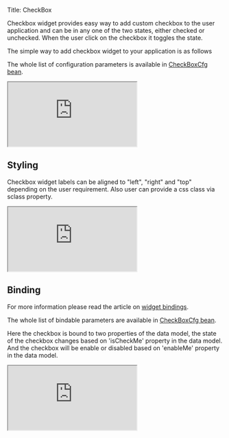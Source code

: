 Title: CheckBox


Checkbox widget provides easy way to add custom checkbox to the user application and can be in any one of the two states, either checked or unchecked. When the user click on the checkbox it toggles the state.

The simple way to add checkbox widget to your application is as follows

<script src='http://snippets.ariatemplates.com/snippets/github.com/ariatemplates/documentation-code/%VERSION%/snippets/widgets/checkbox/Snippet.tpl?tag=wgtCheckboxSnippet1&lang=at&outdent=true' defer></script>

The whole list of configuration parameters is available in [CheckBoxCfg bean](http://ariatemplates.com/api/#aria.widgets.CfgBeans:CheckBoxCfg).

<iframe class='samples' src='http://snippets.ariatemplates.com/samples/github.com/ariatemplates/documentation-code/%VERSION%/samples/widgets/checkbox/?skip=1' ></iframe>

## Styling
Checkbox widget labels can be aligned to "left", "right" and "top" depending on the user requirement. Also user can provide a css class via sclass property.

<script src='http://snippets.ariatemplates.com/snippets/github.com/ariatemplates/documentation-code/%VERSION%/snippets/widgets/checkbox/Snippet.tpl?tag=wgtCheckboxSnippet2&lang=at&outdent=true' defer></script>

<iframe class='samples' src='http://snippets.ariatemplates.com/samples/github.com/ariatemplates/documentation-code/%VERSION%/samples/widgets/checkbox/styling/?skip=1' ></iframe>

## Binding
For more information please read the article on [widget bindings](widget_bindings).

<script src='http://snippets.ariatemplates.com/snippets/github.com/ariatemplates/documentation-code/%VERSION%/snippets/widgets/checkbox/Snippet.tpl?tag=wgtCheckboxSnippet3&lang=at&outdent=true' defer></script>

The whole list of bindable parameters are available in [CheckBoxCfg bean](http://ariatemplates.com/api/#aria.widgets.CfgBeans:CheckBoxCfg).

Here the checkbox is bound to two properties of the data model, the state of the checkbox changes based on 'isCheckMe' property in the data model. And the checkbox will be enable or disabled based on 'enableMe' property in the data model.

<iframe class='samples' src='http://snippets.ariatemplates.com/samples/github.com/ariatemplates/documentation-code/%VERSION%/samples/widgets/checkbox/binding/?skip=1' ></iframe>